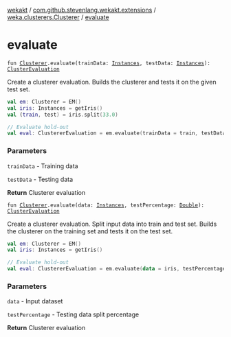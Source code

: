[wekakt](../../index.md) / [com.github.stevenlang.wekakt.extensions](../index.md) / [weka.clusterers.Clusterer](index.md) / [evaluate](./evaluate.md)

# evaluate

`fun `[`Clusterer`](http://weka.sourceforge.net/doc.stable/weka/clusterers/Clusterer.html)`.evaluate(trainData: `[`Instances`](http://weka.sourceforge.net/doc.stable/weka/core/Instances.html)`, testData: `[`Instances`](http://weka.sourceforge.net/doc.stable/weka/core/Instances.html)`): `[`ClusterEvaluation`](http://weka.sourceforge.net/doc.stable/weka/clusterers/ClusterEvaluation.html)

Create a clusterer evaluation. Builds the clusterer and tests it on the given test set.

``` kotlin
val em: Clusterer = EM()
val iris: Instances = getIris()
val (train, test) = iris.split(33.0)

// Evaluate hold-out
val eval: ClustererEvaluation = em.evaluate(trainData = train, testData = test)
```

### Parameters

`trainData` - Training data

`testData` - Testing data

**Return**
Clusterer evaluation

`fun `[`Clusterer`](http://weka.sourceforge.net/doc.stable/weka/clusterers/Clusterer.html)`.evaluate(data: `[`Instances`](http://weka.sourceforge.net/doc.stable/weka/core/Instances.html)`, testPercentage: `[`Double`](https://kotlinlang.org/api/latest/jvm/stdlib/kotlin/-double/index.html)`): `[`ClusterEvaluation`](http://weka.sourceforge.net/doc.stable/weka/clusterers/ClusterEvaluation.html)

Create a clusterer evaluation. Split input data into train and test set. Builds the clusterer
on the training set and tests it on the test set.

``` kotlin
val em: Clusterer = EM()
val iris: Instances = getIris()

// Evaluate hold-out
val eval: ClustererEvaluation = em.evaluate(data = iris, testPercentage = 33.0)
```

### Parameters

`data` - Input dataset

`testPercentage` - Testing data split percentage

**Return**
Clusterer evaluation

